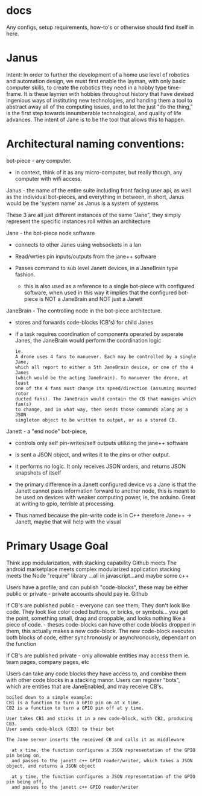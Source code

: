 # docs
Any configs, setup requirements, how-to's or otherwise should find itself in here.

# Janus

  Intent: 
    In order to further the development of a home use level of robotics and automation design, we must first enable the layman, with only basic computer skills, to create the robotics they need in a hobby type time-frame. It is these laymen with hobbies throughout history that have devised ingenious ways of instituting new technologies, and handing them a tool to abstract away all of the computing issues, and to let the just "do the thing," is the first step towards innumberable technological, and quality of life advances. The intent of Jane is to be the tool that allows this to happen.


# Architectural naming conventions:

  bot-piece - any computer.
  - in context, think of it as any micro-computer, but really though, any computer with wifi access.

  Janus - the name of the entire suite including front facing user api, as well as the individual bot-pieces, and everything in between, in short, Janus would be the 'system name' as Janus is a system of systems.


  These 3 are all just different instances of the same "Jane", they simply represent the specific instances roll within an architecture


  Jane - the bot-piece node software
  - connects to other Janes using websockets in a lan
  - Read/wrties pin inputs/outputs from the jane++ software
  - Passes command to sub level Janett devices, in a JaneBrain type fashion. 

     * this is also used as a reference to a single bot-piece with configured software, when used in this way it implies that the configured bot-piece is NOT a JaneBrain and NOT just a Janett

  JaneBrain - The controlling node in the bot-piece architecture.
  - stores and forwards code-blocks (CB's) for child Janes
  - if a task requires coordination of components operated by seperate Janes, the JaneBrain would perform the coordination logic
        
        ie. 
        A drone uses 4 fans to manuever. Each may be controlled by a single Jane, 
        which all report to either a 5th JaneBrain device, or one of the 4 Janes 
        (which would be the acting JaneBrain). To manuever the drone, at least 
        one of the 4 fans must change its speed/direction (assuming mounted rotor 
        ducted fans). The JaneBrain would contain the CB that manages which fan(s) 
        to change, and in what way, then sends those commands along as a JSON 
        singleton object to be written to output, or as a stored CB.

  Janett - a "end node" bot-piece, 
  - controls only self pin-writes/self outputs utilizing the jane++ software
  - is sent a JSON object, and writes it to the pins or other output. 
  - it performs no logic. It only receives JSON orders, and returns JSON snapshots of itself
  - the primary difference in a Janett configured device vs a Jane is that the Janett cannot pass information forward to another node, this is meant to be used on devices with weaker computing power, ie, the arduino. Great at writing to gpio, terrible at processing.

  - Thus named because the pin-write code is in C++ therefore Jane++ -> Janett, maybe that will help with the visual


# Primary Usage Goal

  Think app modularization, with stacking capability
  Github meets The android marketplace meets complex modularized application stacking meets the Node "require" library
  ...all in javascript...and maybe some c++

  Users have a profile, and can publish "code-blocks", these may be either public or private - private accounts should pay ie. Github

  if CB's are published public
    - everyone can see them; They don't look like code. They look like color coded buttons, or bricks, or symbols... you get the point, something small, drag and droppable, and looks nothing like a piece of code.
    - theses code-blocks can have other code blocks dropped in them, this actually makes a new code-block. The new code-block executes both blocks of code, either synchronously or asynchronously, dependant on the function

  if CB's are published private 
    - only allowable entities may access them ie. team pages, company pages, etc

  Users can take any code blocks they have access to, and combine them with other code blocks in a stacking manor.
  Users can register "bots", which are entities that are JaneEnabled, and may receive CB's.

    boiled down to a simple example: 
    CB1 is a function to turn a GPIO pin on at x time. 
    CB2 is a function to turn a GPIO pin off at y time. 

    User takes CB1 and sticks it in a new code-block, with CB2, producing CB3.
    User sends code-block (CB3) to their bot

    The Jane server inserts the received CB and calls it as middleware

      at x time, the function configures a JSON representation of the GPIO pin being on, 
      and passes to the janett c++ GPIO reader/writer, which takes a JSON object, and returns a JSON object

      at y time, the function configures a JSON representation of the GPIO pin being off, 
      and passes to the janett c++ GPIO reader/writer












